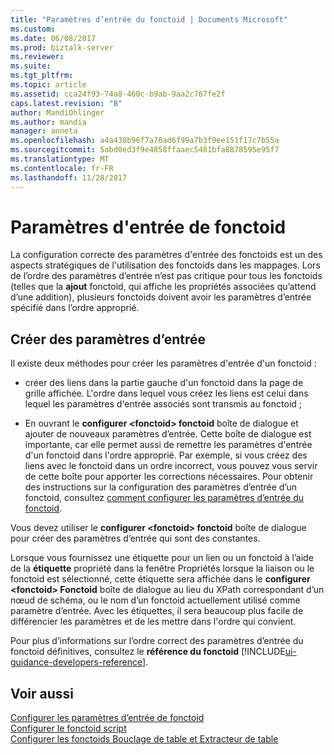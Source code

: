 ```yaml
---
title: "Paramètres d’entrée du fonctoid | Documents Microsoft"
ms.custom: 
ms.date: 06/08/2017
ms.prod: biztalk-server
ms.reviewer: 
ms.suite: 
ms.tgt_pltfrm: 
ms.topic: article
ms.assetid: cca24f93-74a8-460c-b9ab-9aa2c767fe2f
caps.latest.revision: "8"
author: MandiOhlinger
ms.author: mandia
manager: anneta
ms.openlocfilehash: a4a430b96f7a76ad6f99a7b3f9ee151f17c7b55a
ms.sourcegitcommit: 5abd0ed3f9e4858ffaaec5481bfa8878595e95f7
ms.translationtype: MT
ms.contentlocale: fr-FR
ms.lasthandoff: 11/28/2017
---
```

# <a name="functoid-input-parameters"></a>Paramètres d'entrée de fonctoid
La configuration correcte des paramètres d'entrée des fonctoids est un des aspects stratégiques de l'utilisation des fonctoids dans les mappages. Lors de l’ordre des paramètres d’entrée n’est pas critique pour tous les fonctoids (telles que la **ajout** fonctoid, qui affiche les propriétés associées qu’attend d’une addition), plusieurs fonctoids doivent avoir les paramètres d’entrée spécifié dans l’ordre approprié.  
  
## <a name="create-input-paramaters"></a>Créer des paramètres d’entrée
 Il existe deux méthodes pour créer les paramètres d'entrée d'un fonctoid :  
  
-   créer des liens dans la partie gauche d'un fonctoid dans la page de grille affichée. L'ordre dans lequel vous créez les liens est celui dans lequel les paramètres d'entrée associés sont transmis au fonctoid ;  
  
-   En ouvrant le **configurer \<fonctoid\> fonctoid** boîte de dialogue et ajouter de nouveaux paramètres d’entrée. Cette boîte de dialogue est importante, car elle permet aussi de remettre les paramètres d'entrée d'un fonctoid dans l'ordre approprié. Par exemple, si vous créez des liens avec le fonctoid dans un ordre incorrect, vous pouvez vous servir de cette boîte pour apporter les corrections nécessaires. Pour obtenir des instructions sur la configuration des paramètres d’entrée d’un fonctoid, consultez [comment configurer les paramètres d’entrée du fonctoid](../core/how-to-configure-functoid-input-parameters.md).  
  
 Vous devez utiliser le **configurer \<fonctoid\> fonctoid** boîte de dialogue pour créer des paramètres d’entrée qui sont des constantes.  
  
 Lorsque vous fournissez une étiquette pour un lien ou un fonctoid à l’aide de la **étiquette** propriété dans la fenêtre Propriétés lorsque la liaison ou le fonctoid est sélectionné, cette étiquette sera affichée dans le **configurer \<fonctoid\> Fonctoid** boîte de dialogue au lieu du XPath correspondant d’un nœud de schéma, ou le nom d’un fonctoid actuellement utilisé comme paramètre d’entrée. Avec les étiquettes, il sera beaucoup plus facile de différencier les paramètres et de les mettre dans l'ordre qui convient.  
  
 Pour plus d’informations sur l’ordre correct des paramètres d’entrée du fonctoid définitives, consultez le **référence du fonctoid** [!INCLUDE[ui-guidance-developers-reference](../includes/ui-guidance-developers-reference.md)].
  
## <a name="see-also"></a>Voir aussi  
 [Configurer les paramètres d’entrée de fonctoid](../core/how-to-configure-functoid-input-parameters.md)   
 [Configurer le fonctoid script](../core/how-to-configure-the-scripting-functoid.md)   
 [Configurer les fonctoids Bouclage de table et Extracteur de table](../core/how-to-configure-the-table-looping-and-table-extractor-functoids.md)